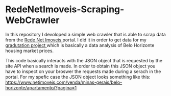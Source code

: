 # RedeNetImoveis-Scraping-WebCrawler

In this repository I devoloped a simple web crawler that is able to scrap data from the <a href=https://www.netimoveis.com> Rede Net Imoveis </a> portal. I did it in order to get data for my <a href=https://github.com/gpass0s/Graduation_Project/tree/master> gradutation project </a> which is basically a data analysis of Belo Horizonte housing market prices. 

This code basically interacts with the JSON object that is requested by the site API when a search is made. In order to obtain this JSON object you have to inspect on your broswer the requests made during a serach in the portal. For my spefic case the JSON object looks something like this: https://www.netimoveis.com/venda/minas-gerais/belo-horizonte/apartamento/?pagina=1 

  

